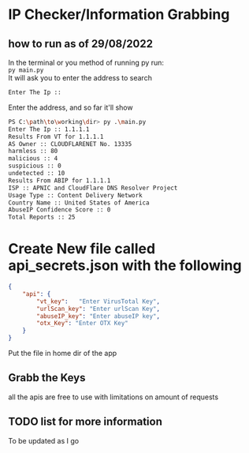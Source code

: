 # IP Checker/Information Grabbing

## how to run as of 29/08/2022
In the terminal or you method of running py run:
<br>
`py main.py`
<br>
It will ask you to enter the address to search
```bash
Enter The Ip ::
```
Enter the address, and so far it'll show
```bash
PS C:\path\to\working\dir> py .\main.py
Enter The Ip :: 1.1.1.1
Results From VT for 1.1.1.1
AS Owner :: CLOUDFLARENET No. 13335
harmless :: 80
malicious :: 4
suspicious :: 0
undetected :: 10
Results From ABIP for 1.1.1.1
ISP :: APNIC and CloudFlare DNS Resolver Project
Usage Type :: Content Delivery Network
Country Name :: United States of America        
AbuseIP Confidence Score :: 0
Total Reports :: 25
```

# Create New file called api_secrets.json with the following
```json
{
    "api": {
        "vt_key":   "Enter VirusTotal Key",
        "urlScan_key": "Enter urlScan Key",
        "abuseIP_key": "Enter abuseIP key",
        "otx_Key": "Enter OTX Key"
    }
}
```
Put the file in home dir of the app

## Grabb the Keys
all the apis are free to use with limitations on amount of requests

## TODO list for more information
To be updated as I go